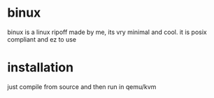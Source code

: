 # binux
binux is a linux ripoff made by me, its vry minimal and cool. it is posix compliant and ez to use

# installation
just compile from source and then run in qemu/kvm
